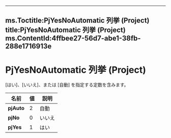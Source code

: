 

---
ms.Toctitle:PjYesNoAutomatic 列挙 (Project)
title:PjYesNoAutomatic 列挙 (Project)
ms.ContentId:4ffbee27-56d7-abe1-38fb-288e1716913e
---
# PjYesNoAutomatic 列挙 (Project)




[はい]、[いいえ]、または [自動] を指定する定数を含みます。

|**名前**|**値**|**説明**|
|---|---|---|
|**pjAuto**|2|自動|
|**pjNo**|0|いいえ|
|**pjYes**|1|はい|





